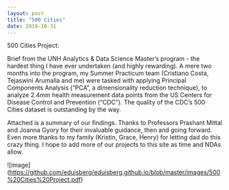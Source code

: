 ```yaml
---
layout: post
title: "500 Cities"
date: 2019-10-31
---
```


500 Cities Project:

Brief from the UNH Analytics & Data Science Master’s program - the hardest thing I have ever undertaken (and highly rewarding). A mere two months into the program, my Summer Practicum team (Cristiano Costa, Tejaswini Arumalla and me) were tasked with applying Principal Components Analysis (“PCA”, a dimensionality reduction technique), to analyze 2.4mm health measurement data points from the US Centers for Disease Control and Prevention (“CDC”). The quality of the CDC’s 500 Cities dataset is outstanding by the way. 

Attached is a summary of our findings. Thanks to Professors Prashant Mittal and Joanna Gyory for their invaluable guidance, then and going forward. Even more thanks to my family (Kristin, Grace, Henry) for letting dad do this crazy thing. I hope to add more of our projects to this site as time and NDAs allow.

![image] (https://github.com/eduisberg/eduisberg.github.io/blob/master/images/500%20Cities%20Project.pdf)
